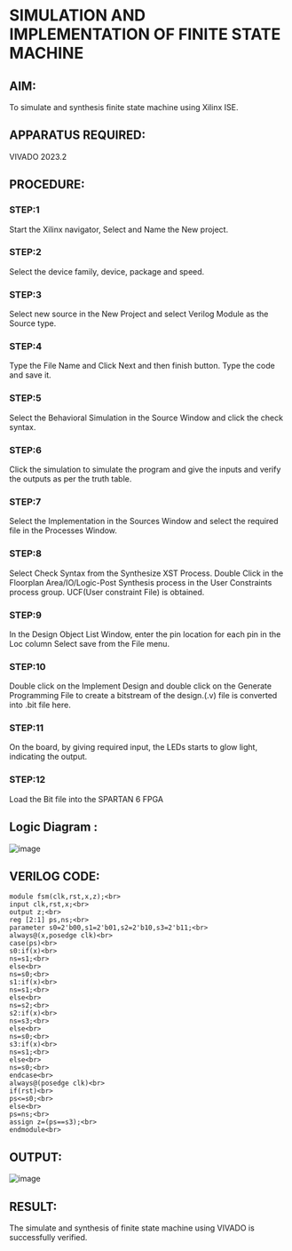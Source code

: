 # SIMULATION AND IMPLEMENTATION OF FINITE STATE MACHINE

## AIM: 
To simulate and synthesis finite state machine using Xilinx ISE.

## APPARATUS REQUIRED:
VIVADO 2023.2

## PROCEDURE:
### STEP:1 
Start the Xilinx navigator, Select and Name the New project.<br>
### STEP:2
Select the device family, device, package and speed. <br>
### STEP:3 
Select new source in the New Project and select Verilog Module as the Source type. <br>
### STEP:4 
Type the File Name and Click Next and then finish button. Type the code and save it. <br>
### STEP:5 
Select the Behavioral Simulation in the Source Window and click the check syntax. <br>
### STEP:6 
Click the simulation to simulate the program and give the inputs and verify the outputs as per the truth table. <br>
### STEP:7
Select the Implementation in the Sources Window and select the required file in the Processes Window. <br>
### STEP:8 
Select Check Syntax from the Synthesize XST Process. Double Click in the Floorplan Area/IO/Logic-Post Synthesis process in the User Constraints process group. UCF(User constraint File) is obtained. <br>
### STEP:9 
In the Design Object List Window, enter the pin location for each pin in the Loc column Select save from the File menu. <br>
### STEP:10 
Double click on the Implement Design and double click on the Generate Programming File to create a bitstream of the design.(.v) file is converted into .bit file here. <br>
### STEP:11
On the board, by giving required input, the LEDs starts to glow light, indicating the output.<br>
### STEP:12 
Load the Bit file into the SPARTAN 6 FPGA <br>

## Logic Diagram :


![image](https://github.com/Sachita02/VLSI-LAB-EXP-5/assets/162723490/44a1620d-9e34-44a0-a1c2-02e073a12e93)

## VERILOG CODE:
```
module fsm(clk,rst,x,z);<br>
input clk,rst,x;<br>
output z;<br>
reg [2:1] ps,ns;<br>
parameter s0=2'b00,s1=2'b01,s2=2'b10,s3=2'b11;<br>
always@(x,posedge clk)<br>
case(ps)<br>
s0:if(x)<br>
ns=s1;<br>
else<br>
ns=s0;<br>
s1:if(x)<br>
ns=s1;<br>
else<br>
ns=s2;<br>
s2:if(x)<br>
ns=s3;<br>
else<br>
ns=s0;<br>
s3:if(x)<br>
ns=s1;<br>
else<br>
ns=s0;<br>
endcase<br>
always@(posedge clk)<br>
if(rst)<br>
ps<=s0;<br>
else<br>
ps=ns;<br>
assign z=(ps==s3);<br>
endmodule<br>
```
## OUTPUT:

![image](https://github.com/Sachita02/VLSI-LAB-EXP-5/assets/162723490/d481b251-fb24-4223-a929-2cdf83e3a629)



## RESULT:
The simulate and synthesis of finite state machine using VIVADO is successfully verified.



